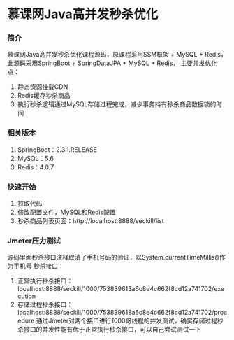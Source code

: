 # 慕课网Java高并发秒杀优化
### 简介
慕课网Java高并发秒杀优化课程源码，原课程采用SSM框架 + MySQL + Redis，此源码采用SpringBoot + SpringDataJPA + MySQL + Redis，
主要并发优化点：
1. 静态资源挂载CDN
2. Redis缓存秒杀商品
3. 执行秒杀逻辑通过MySQL存储过程完成，减少事务持有秒杀商品数据锁的时间
### 相关版本
1. SpringBoot：2.3.1.RELEASE
2. MySQL：5.6
3. Redis：4.0.7
### 快速开始
1. 拉取代码
2. 修改配置文件，MySQL和Redis配置
3. 秒杀商品列表页面：http://localhost:8888/seckill/list
### Jmeter压力测试
源码里面秒杀接口注释取消了手机号码的验证，以System.currentTimeMillis()作为手机号
秒杀接口：
1. 正常执行秒杀接口：localhost:8888/seckill/1000/753839613a6c8e4c662f8cd12a741702/execution
2. 存储过程秒杀接口：localhost:8888/seckill/1000/753839613a6c8e4c662f8cd12a741702/procedure
通过Jmeter对两个接口进行1000哥线程的并发测试，确实存储过程秒杀接口的并发性能有优于正常执行秒杀接口，可以自己尝试测试一下